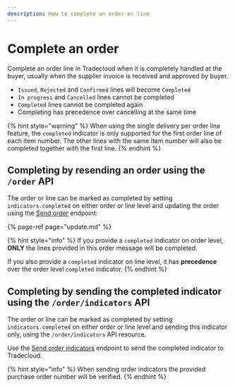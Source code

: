 ```yaml
---
description: How to complete an order or line
---
```


# Complete an order

Complete an order line in Tradecloud when it is completely handled at the buyer, usually when the supplier invoice is received and approved by buyer.

* `Issued`, `Rejected` and `Confirmed` lines will become `Completed`
* `In progress` and `Cancelled` lines cannot be completed
* `Completed` lines cannot be completed again
* Completing has precedence over cancelling at the same time

{% hint style="warning" %}
When using the single delivery per order line feature, the `completed` indicator is only supported for the first order line of each item number. The other lines with the same item number will also be completed together with the first line.
{% endhint %}

## Completing by resending an order using the `/order` API

The order or line can be marked as completed by setting `indicators.completed` on either order or line level and updating the order using the [Send order](https://swagger-ui.accp.tradecloud1.com/?url=https://api.accp.tradecloud1.com/v2/api-connector/specs.yaml#/buyer-endpoints/sendOrderByBuyerRoute) endpoint:

{% page-ref page="update.md" %}

{% hint style="info" %}
If you provide a `completed` indicator on order level, **ONLY** the lines provided in this order message will be completed.

If you also provide a `completed` indicator on line level, it has **precedence** over the order level `completed` indicator.
{% endhint %}

## Completing by sending the completed indicator using the `/order/indicators` API

The order or line can be marked as completed by setting `indicators.completed` on either order or line level and sending this indicator only, using the `/order/indicators` API resource.

Use the [Send order indicators](https://swagger-ui.accp.tradecloud1.com/?url=https://api.accp.tradecloud1.com/v2/api-connector/specs.yaml#/buyer-endpoints/sendOrderIndicatorsByBuyerRoute) endpoint to send the completed indicator to Tradecloud.

{% hint style="info" %}
When sending order indicators the provided purchase order number will be verified. 
{% endhint %}
